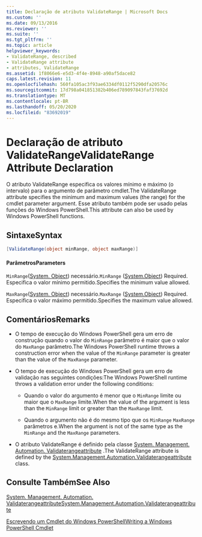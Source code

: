 ```yaml
---
title: Declaração de atributo ValidateRange | Microsoft Docs
ms.custom: ''
ms.date: 09/13/2016
ms.reviewer: ''
ms.suite: ''
ms.tgt_pltfrm: ''
ms.topic: article
helpviewer_keywords:
- ValidateRange, described
- ValidateRange attribute
- attributes, ValidateRange
ms.assetid: 1f8066e6-e5d3-4f4e-8948-a90af5dace82
caps.latest.revision: 11
ms.openlocfilehash: 560fa105ac3f93ae6334df0112f5290dfa20576c
ms.sourcegitcommit: 17d798a041851382b406ed789097843faf37692d
ms.translationtype: MT
ms.contentlocale: pt-BR
ms.lasthandoff: 05/20/2020
ms.locfileid: "83692019"
---
```

# <a name="validaterange-attribute-declaration"></a><span data-ttu-id="59419-102">Declaração de atributo ValidateRange</span><span class="sxs-lookup"><span data-stu-id="59419-102">ValidateRange Attribute Declaration</span></span>

<span data-ttu-id="59419-103">O atributo ValidateRange especifica os valores mínimo e máximo (o intervalo) para o argumento de parâmetro cmdlet.</span><span class="sxs-lookup"><span data-stu-id="59419-103">The ValidateRange attribute specifies the minimum and maximum values (the range) for the cmdlet parameter argument.</span></span> <span data-ttu-id="59419-104">Esse atributo também pode ser usado pelas funções do Windows PowerShell.</span><span class="sxs-lookup"><span data-stu-id="59419-104">This attribute can also be used by Windows PowerShell functions.</span></span>

## <a name="syntax"></a><span data-ttu-id="59419-105">Sintaxe</span><span class="sxs-lookup"><span data-stu-id="59419-105">Syntax</span></span>

```csharp
[ValidateRange(object minRange, object maxRange)]
```

#### <a name="parameters"></a><span data-ttu-id="59419-106">Parâmetros</span><span class="sxs-lookup"><span data-stu-id="59419-106">Parameters</span></span>

<span data-ttu-id="59419-107">`MinRange`([System. Object](/dotnet/api/system.object)) necessário.</span><span class="sxs-lookup"><span data-stu-id="59419-107">`MinRange` ([System.Object](/dotnet/api/system.object)) Required.</span></span> <span data-ttu-id="59419-108">Especifica o valor mínimo permitido.</span><span class="sxs-lookup"><span data-stu-id="59419-108">Specifies the minimum value allowed.</span></span>

<span data-ttu-id="59419-109">`MaxRange`([System. Object](/dotnet/api/system.object)) necessário.</span><span class="sxs-lookup"><span data-stu-id="59419-109">`MaxRange` ([System.Object](/dotnet/api/system.object)) Required.</span></span> <span data-ttu-id="59419-110">Especifica o valor máximo permitido.</span><span class="sxs-lookup"><span data-stu-id="59419-110">Specifies the maximum value allowed.</span></span>

## <a name="remarks"></a><span data-ttu-id="59419-111">Comentários</span><span class="sxs-lookup"><span data-stu-id="59419-111">Remarks</span></span>

- <span data-ttu-id="59419-112">O tempo de execução do Windows PowerShell gera um erro de construção quando o valor do `MinRange` parâmetro é maior que o valor do `MaxRange` parâmetro.</span><span class="sxs-lookup"><span data-stu-id="59419-112">The Windows PowerShell runtime throws a construction error when the value of the `MinRange` parameter is greater than the value of the `MaxRange` parameter.</span></span>

- <span data-ttu-id="59419-113">O tempo de execução do Windows PowerShell gera um erro de validação nas seguintes condições:</span><span class="sxs-lookup"><span data-stu-id="59419-113">The Windows PowerShell runtime throws a validation error under the following conditions:</span></span>

  - <span data-ttu-id="59419-114">Quando o valor do argumento é menor que o `MinRange` limite ou maior que o `MaxRange` limite.</span><span class="sxs-lookup"><span data-stu-id="59419-114">When the value of the argument is less than the `MinRange` limit or greater than the `MaxRange` limit.</span></span>

  - <span data-ttu-id="59419-115">Quando o argumento não é do mesmo tipo que os `MinRange` `MaxRange` parâmetros e.</span><span class="sxs-lookup"><span data-stu-id="59419-115">When the argument is not of the same type as the `MinRange` and the `MaxRange` parameters.</span></span>

- <span data-ttu-id="59419-116">O atributo ValidateRange é definido pela classe [System. Management. Automation. Validaterangeattribute](/dotnet/api/System.Management.Automation.ValidateRangeAttribute) .</span><span class="sxs-lookup"><span data-stu-id="59419-116">The ValidateRange attribute is defined by the [System.Management.Automation.Validaterangeattribute](/dotnet/api/System.Management.Automation.ValidateRangeAttribute) class.</span></span>

## <a name="see-also"></a><span data-ttu-id="59419-117">Consulte Também</span><span class="sxs-lookup"><span data-stu-id="59419-117">See Also</span></span>

[<span data-ttu-id="59419-118">System. Management. Automation. Validaterangeattribute</span><span class="sxs-lookup"><span data-stu-id="59419-118">System.Management.Automation.Validaterangeattribute</span></span>](/dotnet/api/System.Management.Automation.ValidateRangeAttribute)

[<span data-ttu-id="59419-119">Escrevendo um Cmdlet do Windows PowerShell</span><span class="sxs-lookup"><span data-stu-id="59419-119">Writing a Windows PowerShell Cmdlet</span></span>](./writing-a-windows-powershell-cmdlet.md)
